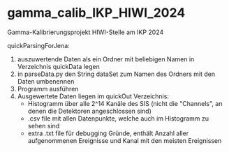 # gamma_calib_IKP_HIWI_2024
Gamma-Kalibrierungsprojekt HIWI-Stelle am IKP 2024


quickParsingForJena:
1. auszuwertende Daten als ein Ordner mit beliebigen Namen in Verzeichnis quickData legen
2. in parseData.py den String dataSet zum Namen des Ordners mit den Daten umbenennen
3. Programm ausführen
4. Ausgewertete Daten liegen im quickOut Verzeichnis:
   - Histogramm über alle 2^14 Kanäle des SIS (nicht die "Channels", an denen die Detektoren angeschlossen sind)
   - .csv file mit allen Datenpunkte, welche auch im Histogramm zu sehen sind
   - extra .txt file für debugging Gründe, enthält Anzahl aller aufgenommenen Ereignisse und Kanal mit den meisten Ereignissen
